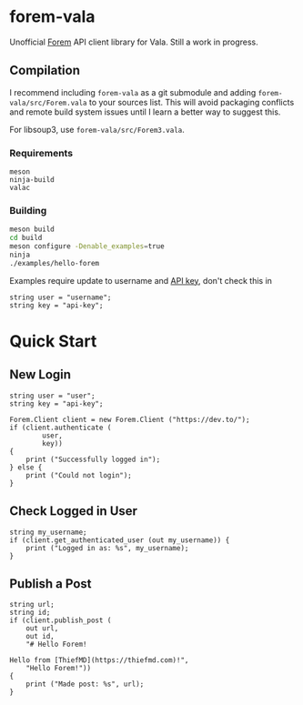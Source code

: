 # forem-vala

Unofficial [Forem](https://forem.com) API client library for Vala. Still a work in progress.

## Compilation

I recommend including `forem-vala` as a git submodule and adding `forem-vala/src/Forem.vala` to your sources list. This will avoid packaging conflicts and remote build system issues until I learn a better way to suggest this.

For libsoup3, use `forem-vala/src/Forem3.vala`.

### Requirements

```
meson
ninja-build
valac
```

### Building

```bash
meson build
cd build
meson configure -Denable_examples=true
ninja
./examples/hello-forem
```

Examples require update to username and [API key](https://developers.forem.com/api#section/Authentication), don't check this in

```
string user = "username";
string key = "api-key";
```

# Quick Start

## New Login

```vala
string user = "user";
string key = "api-key";

Forem.Client client = new Forem.Client ("https://dev.to/");
if (client.authenticate (
        user,
        key))
{
    print ("Successfully logged in");
} else {
    print ("Could not login");
}
```

## Check Logged in User

```vala
string my_username;
if (client.get_authenticated_user (out my_username)) {
    print ("Logged in as: %s", my_username);
}
```

## Publish a Post

```vala
string url;
string id;
if (client.publish_post (
    out url,
    out id,
    "# Hello Forem!

Hello from [ThiefMD](https://thiefmd.com)!",
    "Hello Forem!"))
{
    print ("Made post: %s", url);
}
```
